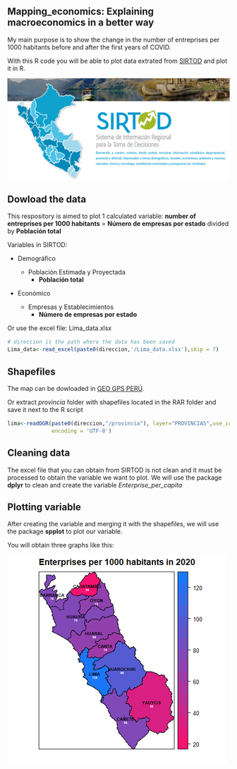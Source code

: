 ## Mapping_economics: Explaining macroeconomics in a better way


My main purpose is to show the change in the number of entreprises per 1000 habitants before and after the first years of COVID. 

With this R code you will be able to plot data extrated from [SIRTOD](https://systems.inei.gob.pe/SIRTOD/) and plot it in R.

![alt text](https://github.com/Leslie-ArroyoMendoza/Mapping_economics/blob/5fb41af1893fcb87df6d59ecab86e904876ede84/SIRTOD.png)

## Dowload the data
This respository is aimed to plot 1 calculated variable: **number of entreprises per 1000 habitants** = __Número de empresas por estado__ divided by __Población total__ 

Variables in SIRTOD: 
* Demográfico
  * Población Estimada y Proyectada
      + __Población total__
 
* Económico 
  * Empresas y Establecimientos
      + __Número de empresas por estado__
 
Or use the excel file: Lima_data.xlsx
```r
# direccion is the path where the data has been saved
Lima_data<-read_excel(paste0(direccion,'/Lima_data.xlsx'),skip = 7)
```

## Shapefiles
The map can be dowloaded in [GEO GPS PERÚ](https://www.geogpsperu.com/2014/03/base-de-datos-peru-shapefile-shp-minam.html).

Or extract *provincia* folder with shapefiles located in the RAR folder and save it next to the R script
```r
lima<-readOGR(paste0(direccion,"/provincia"), layer="PROVINCIAS",use_iconv = T,
              encoding = 'UTF-8')
```

## Cleaning data
The excel file that you can obtain from SIRTOD is not clean and it must be processed to obtain the variable we want to plot.
We will use the package __dplyr__ to clean and create the variable *Enterprise_per_capita*
 
 ## Plotting variable
 After creating the variable and merging it with the shapefiles, we will use the package  __spplot__ to plot our variable.
 
 You will obtain three graphs like this:
 
 ![alt text](https://github.com/Leslie-ArroyoMendoza/Mapping_economics/blob/a98a2ac1c54ef942d0dc5bc554baf3c0d3dc4080/Graph2.png)
 
 
